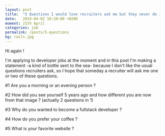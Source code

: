 ```yaml
---
layout: post
title:  "5 Questions I would love recruiters ask me but they never do it..."
date:   2019-04-02 10:20:00 +0200
moment: 21th April
categories: job
permalink: /posts/5-questions
bg: rails.jpg
---
```


Hi again !

I'm applying to developer jobs at the moment and in this post I'm making a statement -a kind of bottle sent to the sea- because I don't like the usual questions recruiters ask, so I hope that someday a recruiter will ask me one or two of these questions.

#1 Are you a morning or an evening person ?


#2 How did you see yourself 5 years ago and how different you are now from that image ? (actually 2 questions in 1)


#3 Why do you wanted to become a fullstack developer ?


#4 How do you prefer your coffee ?


#5 What is your favorite website ?


